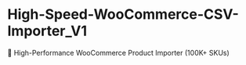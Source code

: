 # High-Speed-WooCommerce-CSV-Importer_V1
🚀 High-Performance WooCommerce Product Importer (100K+ SKUs)
